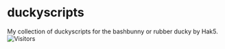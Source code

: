 # duckyscripts
My collection of duckyscripts for the bashbunny or rubber ducky by Hak5.
![Visitors](https://api.visitorbadge.io/api/visitors?path=https%3A%2F%2Fgithub.com%2Fsunsetorange1%2Fduckyscripts&countColor=%23263759)
